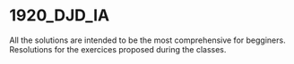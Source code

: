 # 1920_DJD_IA
All the solutions are intended to be the most comprehensive for begginers. 
Resolutions for the exercices proposed during the classes.
